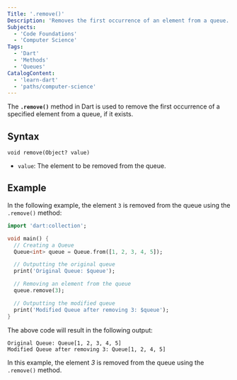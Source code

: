 ```yaml
---
Title: '.remove()'
Description: 'Removes the first occurrence of an element from a queue.'
Subjects:
  - 'Code Foundations'
  - 'Computer Science'
Tags:
  - 'Dart'
  - 'Methods'
  - 'Queues'
CatalogContent:
  - 'learn-dart'
  - 'paths/computer-science'
---
```


The **`.remove()`** method in Dart is used to remove the first occurrence of a specified element from a queue, if it exists.

## Syntax

```pseudo
void remove(Object? value)
```

- `value`: The element to be removed from the queue.

## Example

In the following example, the element `3` is removed from the queue using the `.remove()` method:

```dart
import 'dart:collection';

void main() {
  // Creating a Queue
  Queue<int> queue = Queue.from([1, 2, 3, 4, 5]);

  // Outputting the original queue
  print('Original Queue: $queue');

  // Removing an element from the queue
  queue.remove(3);

  // Outputting the modified queue
  print('Modified Queue after removing 3: $queue');
}

```

The above code will result in the following output:

```shell
Original Queue: Queue[1, 2, 3, 4, 5]
Modified Queue after removing 3: Queue[1, 2, 4, 5]
```

In this example, the element *3* is removed from the queue using the `.remove()` method.

